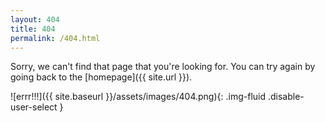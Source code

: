 ```yaml
---
layout: 404
title: 404
permalink: /404.html
---
```


Sorry, we can't find that page that you're looking for. You can try again by going back to the [homepage]({{ site.url }}).

![errr!!!]({{ site.baseurl }}/assets/images/404.png){: .img-fluid .disable-user-select }
